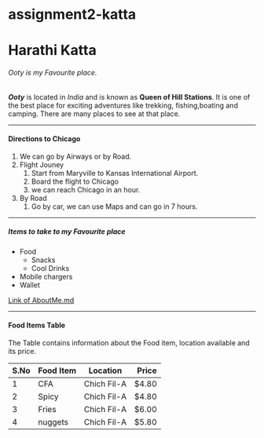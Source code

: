 # assignment2-katta

# Harathi Katta
###### Ooty is my Favourite place.

***Ooty*** is located in *India* and is known as **Queen of Hill Stations**. It is one of the best place for exciting adventures like trekking, fishing,boating and camping. There are many places to see at that place.

---
#### Directions to Chicago
1. We can go by Airways or by Road.
2. Flight Jouney
    1. Start from Maryville to Kansas International Airport.
    2. Board the flight to Chicago
    3. we can reach Chicago in an hour.
3. By Road
    1. Go by car, we can use Maps and can go in 7 hours.
---
##### Items to take to my Favourite place
* Food
    * Snacks
    * Cool Drinks
* Mobile chargers
* Wallet

[Link of AboutMe.md](https://github.com/Harathikatta/assignment2-katta/blob/main/AboutMe.md)

---
#### Food Items Table

The Table contains information about the Food item, location available and its price. 

| S.No | Food Item | Location | Price |
| --- | --- | --- | ---: |
| 1 | CFA | Chich Fil-A | $4.80 |
| 2 | Spicy | Chich Fil-A | $4.80 |
| 3 | Fries | Chich Fil-A | $6.00 |
| 4 | nuggets | Chich Fil-A | $5.80 |

